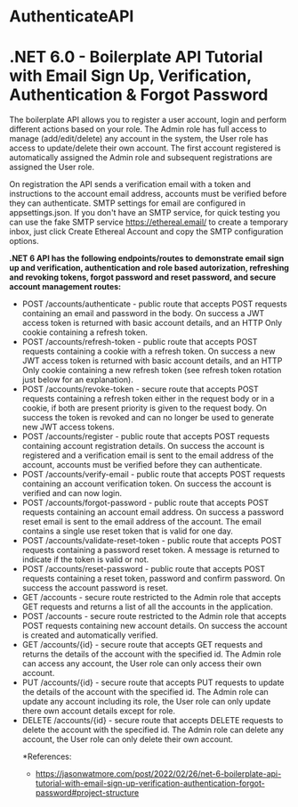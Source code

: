 # AuthenticateAPI
# .NET 6.0 - Boilerplate API Tutorial with Email Sign Up, Verification, Authentication & Forgot Password

The boilerplate API allows you to register a user account, login and perform different actions based on your role. The Admin role has full access to manage (add/edit/delete) any account in the system, the User role has access to update/delete their own account. The first account registered is automatically assigned the Admin role and subsequent registrations are assigned the User role.

On registration the API sends a verification email with a token and instructions to the account email address, accounts must be verified before they can authenticate. SMTP settings for email are configured in appsettings.json. If you don't have an SMTP service, for quick testing you can use the fake SMTP service https://ethereal.email/ to create a temporary inbox, just click Create Ethereal Account and copy the SMTP configuration options.

<strong> .NET 6 API has the following endpoints/routes to demonstrate email sign up and verification, authentication and role based autorization, refreshing and revoking tokens, forgot password and reset password, and secure account management routes: </strong>
<ul>
<li>POST /accounts/authenticate - public route that accepts POST requests containing an email and password in the body. On success a JWT access token is returned with basic account details, and an HTTP Only cookie containing a refresh token.</li>

<li>POST /accounts/refresh-token - public route that accepts POST requests containing a cookie with a refresh token. On success a new JWT access token is returned with basic account details, and an HTTP Only cookie containing a new refresh token (see refresh token rotation just below for an explanation).</li>

<li>POST /accounts/revoke-token - secure route that accepts POST requests containing a refresh token either in the request body or in a cookie, if both are present priority is given to the request body. On success the token is revoked and can no longer be used to generate new JWT access tokens.</li>

<li>POST /accounts/register - public route that accepts POST requests containing account registration details. On success the account is registered and a verification email is sent to the email address of the account, accounts must be verified before they can authenticate.</li>

<li>POST /accounts/verify-email - public route that accepts POST requests containing an account verification token. On success the account is verified and can now login.</li>

<li>POST /accounts/forgot-password - public route that accepts POST requests containing an account email address. On success a password reset email is sent to the email address of the account. The email contains a single use reset token that is valid for one day.</li>

<li>POST /accounts/validate-reset-token - public route that accepts POST requests containing a password reset token. A message is returned to indicate if the token is valid or not.</li>

<li>POST /accounts/reset-password - public route that accepts POST requests containing a reset token, password and confirm password. On success the account password is reset.</li>

<li>GET /accounts - secure route restricted to the Admin role that accepts GET requests and returns a list of all the accounts in the application.</li>

<li>POST /accounts - secure route restricted to the Admin role that accepts POST requests containing new account details. On success the account is created and automatically verified.</li>

<li>GET /accounts/{id} - secure route that accepts GET requests and returns the details of the account with the specified id. The Admin role can access any account, the User role can only access their own account.</li>

<li>PUT /accounts/{id} - secure route that accepts PUT requests to update the details of the account with the specified id. The Admin role can update any account including its role, the User role can only update there own account details except for role.</li>

<li>DELETE /accounts/{id} - secure route that accepts DELETE requests to delete the account with the specified id. The Admin role can delete any account, the User role can only delete their own account.</li>
  
  *References:
  - https://jasonwatmore.com/post/2022/02/26/net-6-boilerplate-api-tutorial-with-email-sign-up-verification-authentication-forgot-password#project-structure
